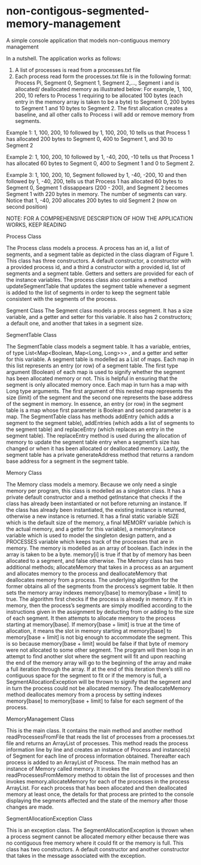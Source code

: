 # non-contigous-segmented-memory-management
A simple console application that models non-contiguous memory management

In a nutshell. The application works as follows:
1. A list of processes is read from a processes.txt file
2. Each process read form the processes.txt file is in the following format:
Process Pi, Segment 0, Segment 1, Segment 2,..., Segment i and is allocated/ deallocated memory as illustrated below:
For example, 1, 100, 200, 10 refers to Process 1 requiring to be allocated 100 bytes (each entry in the memory array is taken to be a byte) to Segment 0, 200 bytes to Segment 1 and 10 bytes to Segment 2. The first allocation creates a baseline, and all other calls to Process i will add or remove memory from segments.

Example 1: 1, 100, 200, 10 followed by 1, 100, 200, 10 tells us that Process 1 has allocated 200 bytes to Segment 0, 400 to Segment 1, and 30 to Segment 2

Example 2: 1, 100, 200, 10 followed by 1, -40, 200, -10 tells us that Process 1 has allocated 60 bytes to Segment 0, 400 to Segment 1 and 0 to Segment 2.

Example 3: 1, 100, 200, 10, Segment followed by 1, -40, -200, 10 and then followed by 1, -40, 200, tells us that Process 1 has allocated 60 bytes to Segment 0, Segment 1 dissappears (200 - 200), and Segment 2 becomes Segment 1 with 220 bytes in memory. The number of segments can vary. Notice that 1, -40, 200 allocates 200 bytes to old Segment 2 (now on second position)

NOTE: FOR A COMPREHENSIVE DESCRIPTION OF HOW THE APPLICATION WORKS, KEEP READING

Process Class

The Process class models a process. A process has an id, a list of segments, and a segment table as depicted in the class diagram of Figure 1. This class has three constructors. A default constructor, a constructor with a provided process id, and a third a constructor with a provided id, list of segments and a segment table. Getters and setters are provided for each of the instance variables. The process class also contains a method updateSegmentTable that updates the segment table whenever a segment is added to the list of segments in order to keep the segment table consistent with the segments of the process.

Segment Class
The Segment class models a process segment. It has a size variable, and a getter and setter for this variable. It also has 2 constructors; a default one, and another that takes in a segment size.

SegmentTable Class

The SegmentTable class models a segment table. It has a variable, entries, of type List<Map<Boolean, Map<Long, Long>>> , and a getter and setter for this variable. A segment table is modelled as a List of maps. Each map in this list represents an entry (or row) of a segment table. The first type argument (Boolean) of each map is used to signify whether the segment has been allocated memory or not. This is helpful in ensuring that the segment is only allocated memory once. Each map in turn has a map with Long type arguments. The first argument of this nested map represents the size (limit) of the segment and the second one represents the base address of the segment in memory. In essence, an entry (or row) in the segment table is a map whose first parameter is Boolean and second parameter is a map. The SegmentTable class has methods addEntry (which adds a segment to the segment table), addEntries (which adds a list of segments to the segment table) and replaceEntry (which replaces an entry in the segment table). The replaceEntry method is used during the allocation of memory to update the segment table entry when a segment’s size has changed or when it has been allocated or deallocated memory. Lastly, the segment table has a private generateAddress method that returns a random base address for a segment in the segment table.

Memory Class

The Memory class models a memory. Because we only need a single memory per program, this class is modelled as a singleton class. It has a private default constructor and a method getInstance that checks if the class has already been instantiated or not before returning an instance. If the class has already been instantiated, the existing instance is returned, otherwise a new instance is returned. It has a final static variable SIZE which is the default size of the memory, a final MEMORY variable (which is the actual memory, and a getter for this variable), a memoryInstance variable which is used to model the singleton design pattern, and a PROCESSES variable which keeps track of the processes that are in memory.
The memory is modelled as an array of boolean. Each index in the array is taken to be a byte. memory[i] is true if that by of memory has been allocated to a segment, and false otherwise.
The Memory class has two additional methods; allocateMemory that takes in a process as an argument and allocates memory to the process and deallocateMemory that deallocates memory from a process. The underlying algorithm for the former obtains all of the segments from the process’s segment table. It then sets the memory array indexes memory[base] to memory[base + limit] to true. The algorithm first checks if the process is already in memory. If it’s in memory, then the process’s segments are simply modified according to the instructions given in the assignment by deducting from or adding to the size of each segment. It then attempts to allocate memory to the process starting at memory[base]. If memory[base + limit] is true at the time of allocation, it means the slot in memory starting at memory[base] to memory[base + limit] is not big enough to accommodate the segment. This is so because memory[base + limit] would be false if that byte of memory were not allocated to some other segment. The program will then loop in an attempt to find another slot where the segment will fit and upon reaching the end of the memory array will go to the beginning of the array and make a full iteration through the array. If at the end of this iteration there’s still no contiguous space for the segment to fit or if the memory is full, a SegmentAllocationException will be thrown to signify that the segment and in turn the process could not be allocated memory.
The deallocateMemory method deallocates memory from a process by setting indexes memory[base] to memory[base + limit] to false for each segment of the process.

MemoryManagement Class

This is the main class. It contains the main method and another method readProcessesFromFile that reads the list of processes from a processes.txt file and returns an ArrayList of processes. This method reads the process information line by line and creates an instance of Process and instance(s) of Segment for each line of process information obtained. Thereafter each process is added to an ArrayList of Process.
The main method has an instance of Memory called memory. It invokes the readProcessesFromMemory method to obtain the list of processes and then invokes memory.allocateMemory for each of the processes in the process ArrayList. For each process that has been allocated and then deallocated memory at least once, the details for that process are printed to the console displaying the segments affected and the state of the memory after those changes are made.

SegmentAllocationException Class

This is an exception class. The SegmentAllocationException is thrown when a process segment cannot be allocated memory either because there was no contiguous free memory where it could fit or the memory is full. This class has two constructors. A default constructor and another constructor that takes in the message associated with the exception.
